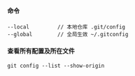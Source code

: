 #### 命令
```
--local         // 本地仓库 .git/config
--global        // 全局生效 ~/.gitconfig
```
#### 查看所有配置及所在文件
```
git config --list --show-origin
```


